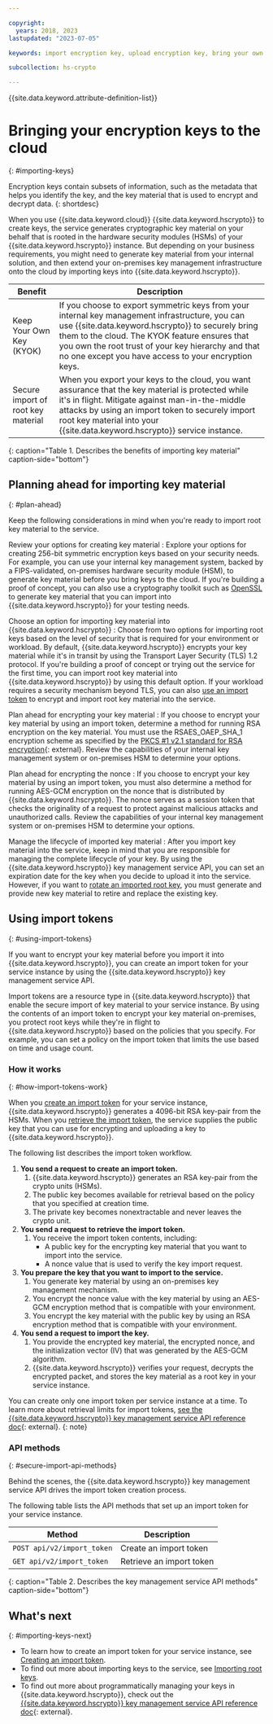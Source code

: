 ```yaml
---

copyright:
  years: 2018, 2023
lastupdated: "2023-07-05"

keywords: import encryption key, upload encryption key, bring your own key, byok, key material, secure import, import tokens

subcollection: hs-crypto

---
```


{{site.data.keyword.attribute-definition-list}}



# Bringing your encryption keys to the cloud
{: #importing-keys}

Encryption keys contain subsets of information, such as the metadata that helps you identify the key, and the key material that is used to encrypt and decrypt data.
{: shortdesc}

When you use {{site.data.keyword.cloud}} {{site.data.keyword.hscrypto}} to create keys, the service generates cryptographic key material on your behalf that is rooted in the hardware security modules (HSMs) of your {{site.data.keyword.hscrypto}} instance. But depending on your business requirements, you might need to generate key material from your internal solution, and then extend your on-premises key management infrastructure onto the cloud by importing keys into {{site.data.keyword.hscrypto}}.

| Benefit | Description |
| --- | --- |
| Keep Your Own Key (KYOK) | If you choose to export symmetric keys from your internal key management infrastructure, you can use {{site.data.keyword.hscrypto}} to securely bring them to the cloud. The KYOK feature ensures that you own the root trust of your key hierarchy and that no one except you have access to your encryption keys. |
| Secure import of root key material | When you export your keys to the cloud, you want assurance that the key material is protected while it's in flight. Mitigate against man-in-the-middle attacks by using an import token to securely import root key material into your {{site.data.keyword.hscrypto}} service instance. |
{: caption="Table 1. Describes the benefits of importing key material" caption-side="bottom"}

## Planning ahead for importing key material
{: #plan-ahead}

Keep the following considerations in mind when you're ready to import root key material to the service.

Review your options for creating key material
:   Explore your options for creating 256-bit symmetric encryption keys based on your security needs. For example, you can use your internal key management system, backed by a FIPS-validated, on-premises hardware security module (HSM), to generate key material before you bring keys to the cloud. If you're building a proof of concept, you can also use a cryptography toolkit such as [OpenSSL](https://www.openssl.org/) to generate key material that you can import into {{site.data.keyword.hscrypto}} for your testing needs.

Choose an option for importing key material into {{site.data.keyword.hscrypto}}
:   Choose from two options for importing root keys based on the level of security that is required for your environment or workload. By default, {{site.data.keyword.hscrypto}} encrypts your key material while it's in transit by using the Transport Layer Security (TLS) 1.2 protocol. If you're building a proof of concept or trying out the service for the first time, you can import root key material into {{site.data.keyword.hscrypto}} by using this default option. If your workload requires a security mechanism beyond TLS, you can also [use an import token](#using-import-tokens) to encrypt and import root key material into the service.

Plan ahead for encrypting your key material
:   If you choose to encrypt your key material by using an import token, determine a method for running RSA encryption on the key material. You must use the RSAES_OAEP_SHA_1 encryption scheme as specified by the [PKCS #1 v2.1 standard for RSA encryption](https://tools.ietf.org/html/rfc3447){: external}. Review the capabilities of your internal key management system or on-premises HSM to determine your options.

Plan ahead for encrypting the nonce
:   If you choose to encrypt your key material by using an import token, you must also determine a method for running AES-GCM encryption on the nonce that is distributed by {{site.data.keyword.hscrypto}}. The nonce serves as a session token that checks the originality of a request to protect against malicious attacks and unauthorized calls. Review the capabilities of your internal key management system or on-premises HSM to determine your options.

Manage the lifecycle of imported key material
:   After you import key material into the service, keep in mind that you are responsible for managing the complete lifecycle of your key. By using the {{site.data.keyword.hscrypto}} key management service API, you can set an expiration date for the key when you decide to upload it into the service. However, if you want to [rotate an imported root key](/docs/hs-crypto?topic=hs-crypto-rotate-keys), you must generate and provide new key material to retire and replace the existing key.


## Using import tokens
{: #using-import-tokens}

If you want to encrypt your key material before you import it into {{site.data.keyword.hscrypto}}, you can create an import token for your service instance by using the {{site.data.keyword.hscrypto}} key management service API.

Import tokens are a resource type in {{site.data.keyword.hscrypto}} that enable the secure import of key material to your service instance. By using the contents of an import token to encrypt your key material on-premises, you protect root keys while they're in flight to {{site.data.keyword.hscrypto}} based on the policies that you specify. For example, you can set a policy on the import token that limits the use based on time and usage count.

### How it works
{: #how-import-tokens-work}

When you [create an import token](/docs/hs-crypto?topic=hs-crypto-create-import-tokens) for your service instance, {{site.data.keyword.hscrypto}} generates a 4096-bit RSA key-pair from the HSMs. When you [retrieve the import token](/docs/hs-crypto?topic=hs-crypto-create-import-tokens#retrieve-import-token-api), the service supplies the public key that you can use for encrypting and uploading a key to {{site.data.keyword.hscrypto}}.

The following list describes the import token workflow.

1. **You send a request to create an import token.**
   1. {{site.data.keyword.hscrypto}} generates an RSA key-pair from the crypto units (HSMs).
   2. The public key becomes available for retrieval based on the policy that you specified at creation time.
   3. The private key becomes nonextractable and never leaves the crypto unit.
2. **You send a request to retrieve the import token.**
   1. You receive the import token contents, including:
      - A public key for the encrypting key material that you want to import into the service.
      - A nonce value that is used to verify the key import request.
3. **You prepare the key that you want to import to the service.**
   1. You generate key material by using an on-premises key management mechanism.
   2. You encrypt the nonce value with the key material by using an AES-GCM encryption method that is compatible with your environment.
   3. You encrypt the key material with the public key by using an RSA encryption method that is compatible with your environment.
4. **You send a request to import the key.**
   1. You provide the encrypted key material, the encrypted nonce, and the initialization vector (IV) that was generated by the AES-GCM algorithm.
   2. {{site.data.keyword.hscrypto}} verifies your request, decrypts the encrypted packet, and stores the key material as a root key in your service instance.

You can create only one import token per service instance at a time. To learn more about retrieval limits for import tokens, [see the {{site.data.keyword.hscrypto}} key management service API reference doc](/apidocs/hs-crypto#postimporttoken){: external}.
{: note}



### API methods
{: #secure-import-api-methods}

Behind the scenes, the {{site.data.keyword.hscrypto}} key management service API drives the import token creation process.

The following table lists the API methods that set up an import token for your service instance.

| Method | Description |
| --- | --- |
| `POST api/v2/import_token` | Create an import token |
| `GET api/v2/import_token` | Retrieve an import token |
{: caption="Table 2. Describes the key management service API methods" caption-side="bottom"}

## What's next
{: #importing-keys-next}

- To learn how to create an import token for your service instance, see [Creating an import token](/docs/hs-crypto?topic=hs-crypto-create-import-tokens).
- To find out more about importing keys to the service, see [Importing root keys](/docs/hs-crypto?topic=hs-crypto-import-root-keys).
- To find out more about programmatically managing your keys in {{site.data.keyword.hscrypto}}, check out the [{{site.data.keyword.hscrypto}} key management service API reference doc](/apidocs/hs-crypto){: external}.
